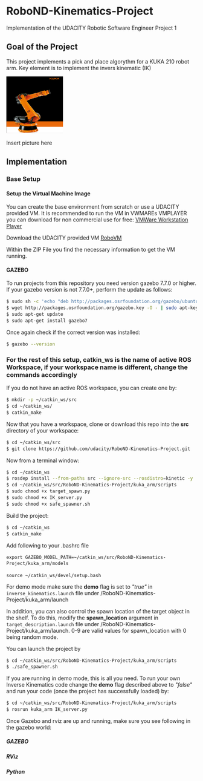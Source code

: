 # RoboND-Kinematics-Project
Implementation of the UDACITY Robotic Software Engineer Project 1

## Goal of the Project

This project implements a pick and place algorythm for a KUKA 210 robot arm.
Key element is to implement the invers kinematic (IK)


<img src="images/KUKA+KR210.png" alt="KUKA KR210 (c) by kuka.com"
	title="KUKA KR210 (c) by kuka.com" width="150" height="150" />



Insert picture here

## Implementation

### Base Setup
#### Setup the Virtual Machine Image
You can create the base environment from scratch or use a UDACITY provided VM.
It is recommended to run the VM in VWMAREs VMPLAYER you can download for non commercial use for free:
[VMWare Workstation Player](https://www.vmware.com/ch/products/workstation-player.html)

Download the UDACITY provided VM
[RoboVM](https://s3-us-west-1.amazonaws.com/udacity-robotics/Virtual+Machines/Lubuntu_071917/RoboVM_V2.1.0.zip)

Within the ZIP File you find the necessary information to get the VM running.

#### GAZEBO 
To run projects from this repository you need version gazebo 7.7.0 or higher.
If your gazebo version is not 7.7.0+, perform the update as follows:

```sh
$ sudo sh -c 'echo "deb http://packages.osrfoundation.org/gazebo/ubuntu-stable `lsb_release -cs` main" > /etc/apt/sources.list.d/gazebo-stable.list'
$ wget http://packages.osrfoundation.org/gazebo.key -O - | sudo apt-key add -
$ sudo apt-get update
$ sudo apt-get install gazebo7
```

Once again check if the correct version was installed:
```sh
$ gazebo --version
```
### For the rest of this setup, catkin_ws is the name of active ROS Workspace, if your workspace name is different, change the commands accordingly

If you do not have an active ROS workspace, you can create one by:
```sh
$ mkdir -p ~/catkin_ws/src
$ cd ~/catkin_ws/
$ catkin_make
```

Now that you have a workspace, clone or download this repo into the **src** directory of your workspace:
```sh
$ cd ~/catkin_ws/src
$ git clone https://github.com/udacity/RoboND-Kinematics-Project.git
```

Now from a terminal window:

```sh
$ cd ~/catkin_ws
$ rosdep install --from-paths src --ignore-src --rosdistro=kinetic -y
$ cd ~/catkin_ws/src/RoboND-Kinematics-Project/kuka_arm/scripts
$ sudo chmod +x target_spawn.py
$ sudo chmod +x IK_server.py
$ sudo chmod +x safe_spawner.sh
```
Build the project:
```sh
$ cd ~/catkin_ws
$ catkin_make
```

Add following to your .bashrc file
```
export GAZEBO_MODEL_PATH=~/catkin_ws/src/RoboND-Kinematics-Project/kuka_arm/models

source ~/catkin_ws/devel/setup.bash
```

For demo mode make sure the **demo** flag is set to _"true"_ in `inverse_kinematics.launch` file under /RoboND-Kinematics-Project/kuka_arm/launch

In addition, you can also control the spawn location of the target object in the shelf. To do this, modify the **spawn_location** argument in `target_description.launch` file under /RoboND-Kinematics-Project/kuka_arm/launch. 0-9 are valid values for spawn_location with 0 being random mode.

You can launch the project by

```sh
$ cd ~/catkin_ws/src/RoboND-Kinematics-Project/kuka_arm/scripts
$ ./safe_spawner.sh
```

If you are running in demo mode, this is all you need. To run your own Inverse Kinematics code change the **demo** flag described above to _"false"_ and run your code (once the project has successfully loaded) by:
```sh
$ cd ~/catkin_ws/src/RoboND-Kinematics-Project/kuka_arm/scripts
$ rosrun kuka_arm IK_server.py
```
Once Gazebo and rviz are up and running, make sure you see following in the gazebo world:


##### GAZEBO

##### RViz

##### Python

#### 
